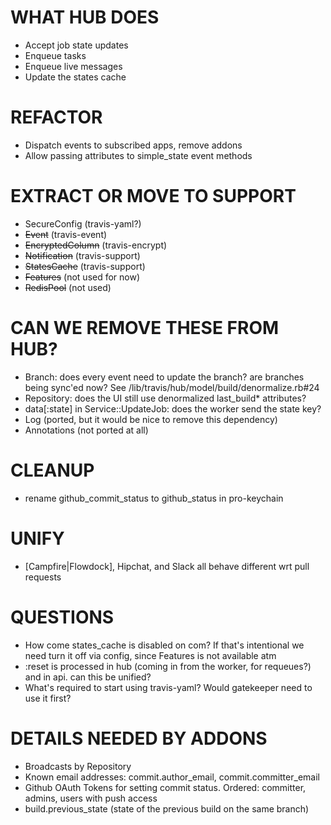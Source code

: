 # WHAT HUB DOES

* Accept job state updates
* Enqueue tasks
* Enqueue live messages
* Update the states cache

# REFACTOR

* Dispatch events to subscribed apps, remove addons
* Allow passing attributes to simple_state event methods

# EXTRACT OR MOVE TO SUPPORT

* SecureConfig (travis-yaml?)
* ~~Event~~ (travis-event)
* ~~EncryptedColumn~~ (travis-encrypt)
* ~~Notification~~ (travis-support)
* ~~StatesCache~~ (travis-support)
* ~~Features~~ (not used for now)
* ~~RedisPool~~ (not used)

# CAN WE REMOVE THESE FROM HUB?

* Branch: does every event need to update the branch? are branches being sync'ed now?
  See /lib/travis/hub/model/build/denormalize.rb#24
* Repository: does the UI still use denormalized last\_build\* attributes?
* data[:state] in Service::UpdateJob: does the worker send the state key?
* Log (ported, but it would be nice to remove this dependency)
* Annotations (not ported at all)

# CLEANUP

* rename github_commit_status to github_status in pro-keychain

# UNIFY

* [Campfire|Flowdock], Hipchat, and Slack all behave different wrt pull requests

# QUESTIONS

* How come states_cache is disabled on com? If that's intentional we need turn
  it off via config, since Features is not available atm
* :reset is processed in hub (coming in from the worker, for requeues?) and in
  api. can this be unified?
* What's required to start using travis-yaml? Would gatekeeper need to use it first?

# DETAILS NEEDED BY ADDONS

* Broadcasts by Repository
* Known email addresses: commit.author_email, commit.committer_email
* Github OAuth Tokens for setting commit status. Ordered: committer, admins, users with push access
* build.previous_state (state of the previous build on the same branch)

